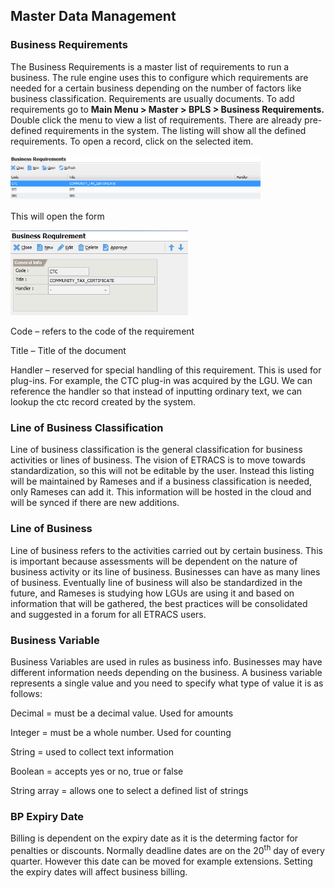 ## Master Data Management

### Business Requirements

The Business Requirements is a master list of requirements to run a
business. The rule engine uses this to configure which requirements are
needed for a certain business depending on the number of factors like
business classification. Requirements are usually documents. To add
requirements go to **Main Menu &gt; Master &gt; BPLS &gt; Business
Requirements.** Double click the menu to view a list of requirements.
There are already pre-defined requirements in the system. The listing
will show all the defined requirements. To open a record, click on the
selected item.

<img src="images\image141.png" style="width:4.17117in;height:0.7502in" />

This will open the form

<img src="images\image142.png" style="width:2.96317in;height:1.42126in" />

Code – refers to the code of the requirement

Title – Title of the document

Handler – reserved for special handling of this requirement. This is
used for plug-ins. For example, the CTC plug-in was acquired by the LGU.
We can reference the handler so that instead of inputting ordinary text,
we can lookup the ctc record created by the system.

### Line of Business Classification

Line of business classification is the general classification for
business activities or lines of business. The vision of ETRACS is to
move towards standardization, so this will not be editable by the user.
Instead this listing will be maintained by Rameses and if a business
classification is needed, only Rameses can add it. This information will
be hosted in the cloud and will be synced if there are new additions.

### Line of Business

Line of business refers to the activities carried out by certain
business. This is important because assessments will be dependent on the
nature of business activity or its line of business. Businesses can have
as many lines of business. Eventually line of business will also be
standardized in the future, and Rameses is studying how LGUs are using
it and based on information that will be gathered, the best practices
will be consolidated and suggested in a forum for all ETRACS users.

### Business Variable

Business Variables are used in rules as business info. Businesses may
have different information needs depending on the business. A business
variable represents a single value and you need to specify what type of
value it is as follows:

Decimal = must be a decimal value. Used for amounts

Integer = must be a whole number. Used for counting

String = used to collect text information

Boolean = accepts yes or no, true or false

String array = allows one to select a defined list of strings

### BP Expiry Date

Billing is dependent on the expiry date as it is the determing factor
for penalties or discounts. Normally deadline dates are on the
20<sup>th</sup> day of every quarter. However this date can be moved for
example extensions. Setting the expiry dates will affect business
billing.